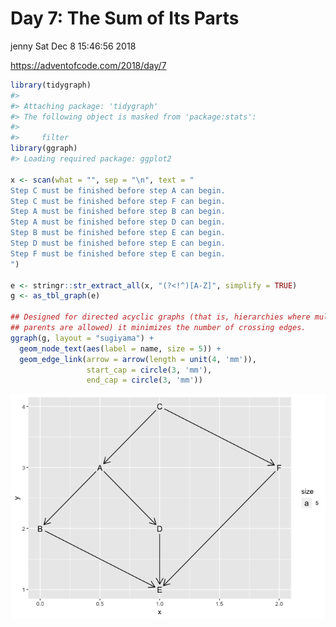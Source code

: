 Day 7: The Sum of Its Parts
================
jenny
Sat Dec 8 15:46:56 2018

<https://adventofcode.com/2018/day/7>

``` r
library(tidygraph)
#> 
#> Attaching package: 'tidygraph'
#> The following object is masked from 'package:stats':
#> 
#>     filter
library(ggraph)
#> Loading required package: ggplot2

x <- scan(what = "", sep = "\n", text = "
Step C must be finished before step A can begin.
Step C must be finished before step F can begin.
Step A must be finished before step B can begin.
Step A must be finished before step D can begin.
Step B must be finished before step E can begin.
Step D must be finished before step E can begin.
Step F must be finished before step E can begin.
")

e <- stringr::str_extract_all(x, "(?<!^)[A-Z]", simplify = TRUE)
g <- as_tbl_graph(e)

## Designed for directed acyclic graphs (that is, hierarchies where multiple
## parents are allowed) it minimizes the number of crossing edges.
ggraph(g, layout = "sugiyama") +
  geom_node_text(aes(label = name, size = 5)) +
  geom_edge_link(arrow = arrow(length = unit(4, 'mm')),
                 start_cap = circle(3, 'mm'),
                 end_cap = circle(3, 'mm'))
```

![](day7_files/figure-gfm/unnamed-chunk-1-1.png)<!-- -->
